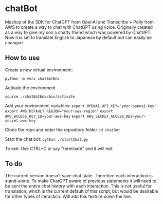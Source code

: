 # chatBot
Mashup of the SDK for ChatGPT from OpenAI and Transcribe + Polly from AWS to create a way to chat with ChatGPT using voice. Originally created as a way to give my son a chatty friend which was powered by ChatGPT. Now it is set to translate English to Japanese by default but can easily be changed. 

## How to use
Create a new virtual environment: 

`python -m venv chatBotEnv`

Activate the environment

`source ./chatBotEnv/bin/activate`

Add your environment variables:
`export OPENAI_API_KEY="your-openai-key"`
`export AWS_DEFAULT_REGION="your-aws-region"`
`export AWS_ACCESS_KEY_ID=your-aws-key`
`export AWS_SECRET_ACCESS_KEY=your-secret-aws-key`

Clone the repo and enter the repository folder
`cd chatBot`

Start the chat bot: 
`python ./startChat.py`

To exit: 
Use CTRL+C or say "terminate" and it will exit

## To do
The current version doesn't save chat state. Therefore each interaction is stand-alone. To make ChatGPT aware of previous statements it will need to be sent the entire chat history with each interaction. This is not useful for translation, which is the current default of this script, but would be desirable for other types of iteraction. Will add this feature down the line. 

